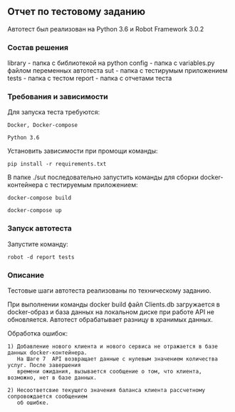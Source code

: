 ## Отчет по тестовому заданию

Автотест был реализован на Python 3.6 и Robot Framework 3.0.2


### Состав решения

library - папка с библиотекой на python
config - папка с variables.py файлом переменных автотеста
sut - папка с тестирумым приложением
tests - папка с тестом
report - папка с отчетами теста

### Требования и зависимости

Для запуска теста требуются:

    Docker, Docker-compose

    Python 3.6

Установить зависимости при промощи команды:

    pip install -r requirements.txt

В папке ./sut последовательно запустить команды для сборки
docker-контейнера с тестируемым приложением:

    docker-compose build

    docker-compose up

### Запуск автотеста

Запустите команду:

    robot -d report tests

### Описание

Тестовые шаги автотеста реализованы по техническому заданию.

При выполнении команды docker build файл Clients.db загружается в docker-образ и база данных на
локальном диске при работе API не обновляется. Автотест обрабатывает разницу в хранимых данных.

Обработка ошибок:

    1) Добавление нового клиента и нового сервиса не отражается в базе данных docker-контейнера.
       На Шаге 7  API возвращает данные с нулевым значением количества услуг. После завершения
       времени ожидания, вызывается сообщение о том, что клиента, возможно, нет в базе данных.

    2) Несоответсвие текущего значения баланса клиента рассчетному сопровождается сообщением
       об ошибке.
